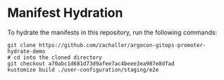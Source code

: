 # Manifest Hydration

To hydrate the manifests in this repository, run the following commands:

```shell
git clone https://github.com/zachaller/argocon-gitops-promoter-hydrate-demo
# cd into the cloned directory
git checkout a70abc1d681d73d9afee7ac4beee3ea987e8dfad
kustomize build ./user-configuration/staging/e2e
```
